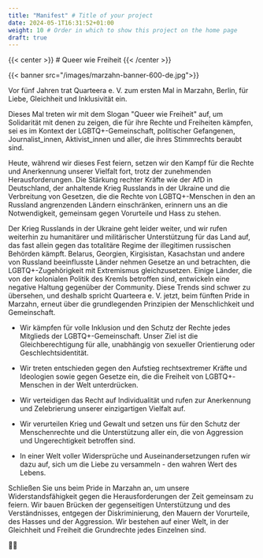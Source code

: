 ```yaml
---
title: "Manifest" # Title of your project
date: 2024-05-1T16:31:52+01:00
weight: 10 # Order in which to show this project on the home page
draft: true
---
```


{{< center >}} # Queer wie Freiheit {{< /center >}}

{{< banner src="/images/marzahn-banner-600-de.jpg">}}

Vor fünf Jahren trat Quarteera e. V. zum ersten Mal in Marzahn, Berlin, für Liebe, Gleichheit und Inklusivität ein.

Dieses Mal treten wir mit dem Slogan "Queer wie Freiheit" auf, um Solidarität mit denen zu zeigen, die für ihre Rechte und Freiheiten kämpfen, sei es im Kontext der LGBTQ+-Gemeinschaft, politischer Gefangenen, Journalist_innen, Aktivist_innen und aller, die ihres Stimmrechts beraubt sind.

Heute, während wir dieses Fest feiern, setzen wir den Kampf für die Rechte und Anerkennung unserer Vielfalt fort, trotz der zunehmenden Herausforderungen. Die Stärkung rechter Kräfte wie der AfD in Deutschland, der anhaltende Krieg Russlands in der Ukraine und die Verbreitung von Gesetzen, die die Rechte von LGBTQ+-Menschen in den an Russland angrenzenden Ländern einschränken, erinnern uns an die Notwendigkeit, gemeinsam gegen Vorurteile und Hass zu stehen.

Der Krieg Russlands in der Ukraine geht leider weiter, und wir rufen weiterhin zu humanitärer und militärischer Unterstützung für das Land auf, das fast allein gegen das totalitäre Regime der illegitimen russischen Behörden kämpft. Belarus, Georgien, Kirgisistan, Kasachstan und andere von Russland beeinflusste Länder nehmen Gesetze an und betrachten, die LGBTQ+-Zugehörigkeit mit Extremismus gleichzusetzen. Einige Länder, die von der kolonialen Politik des Kremls betroffen sind, entwickeln eine negative Haltung gegenüber der Community. Diese Trends sind schwer zu übersehen, und deshalb spricht Quarteera e. V.  jetzt, beim fünften Pride in Marzahn, erneut über die grundlegenden Prinzipien der Menschlichkeit und Gemeinschaft.

- Wir kämpfen für volle Inklusion und den Schutz der Rechte jedes Mitglieds der LGBTQ+-Gemeinschaft. Unser Ziel ist die Gleichberechtigung für alle, unabhängig von sexueller Orientierung oder Geschlechtsidentität.

- Wir treten entschieden gegen den Aufstieg rechtsextremer Kräfte und Ideologien sowie gegen Gesetze ein, die die Freiheit von LGBTQ+-Menschen in der Welt unterdrücken.

- Wir verteidigen das Recht auf Individualität und rufen zur Anerkennung und Zelebrierung unserer einzigartigen Vielfalt auf.

- Wir verurteilen Krieg und Gewalt und setzen uns für den Schutz der Menschenrechte und die Unterstützung aller ein, die von Aggression und Ungerechtigkeit betroffen sind.

- In einer Welt voller Widersprüche und Auseinandersetzungen rufen wir dazu auf, sich um die Liebe zu versammeln - den wahren Wert des Lebens.

Schließen Sie uns beim Pride in Marzahn an, um unsere Widerstandsfähigkeit gegen die Herausforderungen der Zeit gemeinsam zu feiern. Wir bauen Brücken der gegenseitigen Unterstützung und des Verständnisses, entgegen der Diskriminierung, den Mauern der Vorurteile, des Hasses und der Aggression. Wir bestehen auf einer Welt, in der Gleichheit und Freiheit die Grundrechte jedes Einzelnen sind.

🏳️‍🌈

